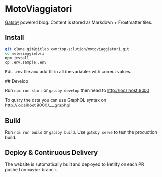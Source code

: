 # MotoViaggiatori

[Gatsby](https://www.gatsbyjs.org/) powered blog. Content is stored as Markdown + Frontmatter files.

## Install

```sh
git clone git@gitlab.com:top-solution/motoviaggiatori.git
cd motoviaggiatori
npm install
cp .env.sample .env
```

Edit `.env` file and add fill in all the variables with correct values.

## Develop

Run `npm run start` or `gatsby develop` then head to <http://localhost:8000>

To query the data you can use GraphQL syntax on <http://localhost:8000/___graphql>

## Build

Run `npm run build` or `gatsby build`. Use `gatsby serve` to test the production build.

## Deploy & Continuous Delivery

The website is automatically built and deployed to Netlify on each PR pushed on `master` branch.
